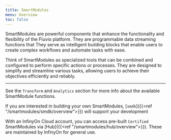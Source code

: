 ```yaml
---
title: SmartModules
menu: Overview
toc: false
---
```

SmartModules are powerful components that enhance the functionality and flexibility of the Fluvio platform. They are programmable data streaming functions that They serve as intelligent building blocks that enable users to create complex workflows and automate tasks with ease.

Think of SmartModules as specialized tools that can be combined and configured to perform specific actions or processes. They are designed to simplify and streamline various tasks, allowing users to achieve their objectives efficiently and reliably.

---

See the `Transform` and `Analytics` section for more info about the available SmartModule functions. 

If you are interested in building your own SmartModules, [`smdk`]({{<ref "/smartmodules/smdk/overview">}}) will support your development

With an InfinyOn Cloud account, you can access pre-built `Certified` SmartModules via [Hub]({{<ref "/smartmodules/hub/overview">}}). These are maintained by InfinyOn for general use.